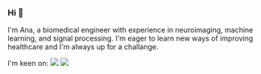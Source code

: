 ### Hi 👋

I'm Ana, a biomedical engineer with experience in neuroimaging, machine learning, and signal processing. I'm eager to learn new ways of improving healthcare and I'm always up for a challange.

I'm keen on: 
            <img src="https://cdn.jsdelivr.net/gh/devicons/devicon/icons/python/python-original-wordmark.svg" />
            <img src="https://cdn.jsdelivr.net/gh/devicons/devicon/icons/matlab/matlab-original.svg" />
          

<!--
[![Top Langs](https://github-readme-stats.vercel.app/api/top-langs/?username=anamatoso&layout=compact&theme=dark)](https://github.com/anamatoso/github-readme-stats)



**anamatoso/anamatoso** is a ✨ _special_ ✨ repository because its `README.md` (this file) appears on your GitHub profile.

Here are some ideas to get you started:

- 🔭 I’m currently working on ...
- 🌱 I’m currently learning ...
- 👯 I’m looking to collaborate on ...
- 🤔 I’m looking for help with ...
- 💬 Ask me about ...
- 📫 How to reach me: ...
- 😄 Pronouns: ...
- ⚡ Fun fact: ...
-->
